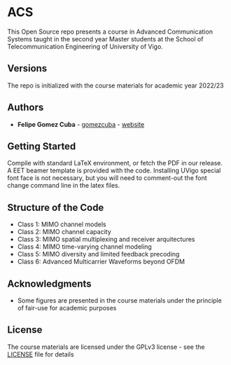 # ACS
This Open Source repo presents a course in Advanced Communication Systems taught in the second year Master students at the School of Telecommunication Engineering of University of Vigo.

## Versions

The repo is initialized with the course materials for academic year 2022/23

## Authors

* **Felipe Gomez Cuba**  - [gomezcuba](https://github.com/gomezcuba) - [website](https://www.felipegomezcuba.info/)

## Getting Started

Compile with standard LaTeX environment, or fetch the PDF in our release. A EET beamer template is provided with the code. Installing UVigo special font face is not necessary, but you will need to comment-out the font change command line in the latex files.

## Structure of the Code

* Class 1: MIMO channel models
* Class 2: MIMO channel capacity
* Class 3: MIMO spatial multiplexing and receiver arquitectures
* Class 4: MIMO time-varying channel modeling
* Class 5: MIMO diversity and limited feedback precoding
* Class 6: Advanced Multicarrier Waveforms beyond OFDM

##  Acknowledgments

* Some figures are presented in the course materials under the principle of fair-use for academic purposes

## License

The course materials are licensed under the GPLv3 license - see the [LICENSE](LICENSE) file for details
